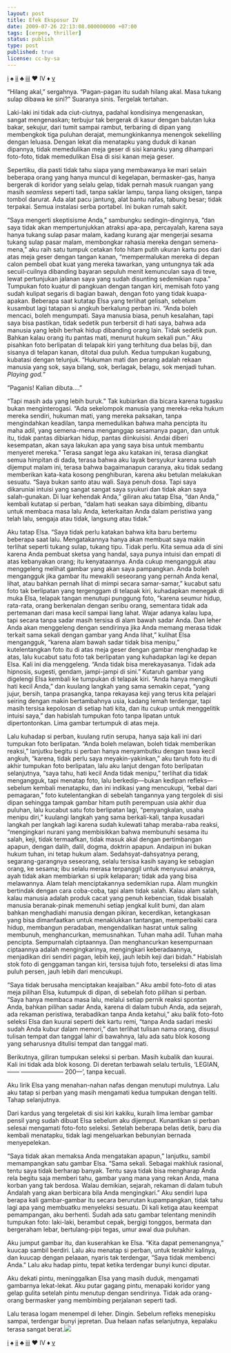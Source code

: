```yaml
--- 
layout: post 
title: Efek Eksposur IV 
date: 2009-07-26 22:13:08.000000000 +07:00 
tags: [cerpen, thriller]
status: publish 
type: post 
published: true 
license: cc-by-sa
---
```


<p class='mr'><a href="{{ site.baseurl }}/2009/07/26/fx-1">i</a> ♠ <a href="{{ site.baseurl }}/2009/07/26/fx-2">ii</a> ♣ <a href="{{ site.baseurl }}/2009/07/26/fx-3">iii</a> ♥ IV ♦ <a href="{{ site.baseurl }}/2009/07/26/fx-5">v</a></p>

<p class='ni'>“Hilang akal,” sergahnya. “Pagan-pagan itu sudah hilang akal. Masa tukang sulap dibawa ke sini?” Suaranya sinis. Tergelak tertahan.</p>

Laki-laki ini tidak ada ciut-ciutnya, padahal kondisinya mengenaskan, sangat mengenaskan; terbujur tak bergerak di kasur dengan balutan luka bakar, sekujur, dari tumit sampai rambut, terbaring di dipan yang membengkok tiga puluhan derajat, memungkinkannya menengok sekeliling dengan leluasa. Dengan lekat dia menatapku yang duduk di kanan dipannya, tidak memedulikan meja geser di sisi kananku yang dihampari foto-foto, tidak memedulikan Elsa di sisi kanan meja geser.

Sepertiku, dia pasti tidak tahu siapa yang membawanya ke mari selain beberapa orang yang hanya muncul di kegelapan, bermasker-gas, hanya bergerak di koridor yang selalu gelap, tidak pernah masuk ruangan yang masih *seamless* seperti tadi, tanpa saklar lampu, tanpa liang oksigen, tanpa tombol darurat. Ada alat pacu jantung, alat bantu nafas, tabung besar; tidak terpakai. Semua instalasi serba portabel. Ini bukan rumah sakit.

“Saya mengerti skeptisisme Anda,” sambungku sedingin-dinginnya, “dan saya tidak akan mempertunjukkan atraksi apa-apa, percayalah, karena saya hanya tukang sulap pasar malam, kadang kurang ajar mengerjai sesama tukang sulap pasar malam, membongkar rahasia mereka dengan semena-mena,” aku raih satu tumpuk cetakan foto hitam putih ukuran kartu pos dari atas meja geser dengan tangan kanan, “mempermalukan mereka di depan calon pembeli obat kuat yang mereka tawarkan, yang untungnya tak ada secuil-cuilnya dibanding bayaran sepuluh menit kemunculan saya di teve, lewat pertunjukan jalanan saya yang sudah disunting sedemikian rupa.” Tumpukan foto kuatur di pangkuan dengan tangan kiri, memisah foto yang sudah kulipat segaris di bagian bawah, dengan foto yang tidak kuapa-apakan. Beberapa saat kutatap Elsa yang terlihat gelisah, sebelum kusambut lagi tatapan si angkuh berkalung perban ini. “Anda boleh mencaci, boleh mengumpati. Saya manusia biasa, penuh kesalahan, tapi saya bisa pastikan, tidak sedetik pun terbersit di hati saya, bahwa ada manusia yang lebih berhak hidup dibanding orang lain. Tidak sedetik pun. Bahkan kalau orang itu pantas mati, menurut hukum sekali pun.” Aku pisahkan foto berlipatan di telapak kiri yang terhitung dua belas biji, dan sisanya di telapan kanan, ditotal dua puluh. Kedua tumpukan kugabung, kubatasi dengan telunjuk. “Hukuman mati dan perang adalah rekaan manusia yang sok, saya bilang, sok, berlagak, belagu, sok menjadi tuhan. *Playing god.*”

“Paganis! Kalian dibuta….”

“Tapi masih ada yang lebih buruk.” Tak kubiarkan dia bicara karena tugasku bukan menginterogasi. “Ada sekelompok manusia yang mereka-reka hukum mereka sendiri, hukuman mati, yang mereka paksakan, tanpa mengindahkan keadilan, tanpa memedulikan bahwa maha pencipta itu maha adil, yang semena-mena menganggap sesamanya pagan, dan untuk itu, tidak pantas dibiarkan hidup, pantas diinkuisisi. Andai diberi kesempatan, akan saya lakukan apa yang saya bisa untuk membantu menyeret mereka.” Terasa sangat lega aku katakan ini, terasa diangkat semua himpitan di dada, terasa bahwa aku layak bersyukur karena sudah dijemput malam ini, terasa bahwa bagaimanapun caranya, aku tidak sedang memberikan kata-kata kosong penghiburan, karena aku betulan melakukan sesuatu. “Saya bukan santo atau wali. Saya penuh dosa. Tapi saya dikaruniai intuisi yang sangat sangat saya syukuri dan tidak akan saya salah-gunakan. Di luar kehendak Anda,” giliran aku tatap Elsa, “dan Anda,” kembali kutatap si perban, “dalam hati seakan saya dibimbing, dibantu untuk membaca masa lalu Anda, keterkaitan Anda dalam peristiwa yang telah lalu, sengaja atau tidak, langsung atau tidak.”

Aku tatap Elsa. “Saya tidak perlu katakan bahwa kita baru bertemu beberapa saat lalu. Mengatakannya hanya akan membuat saya makin terlihat seperti tukang sulap, tukang tipu. Tidak perlu. Kita semua ada di sini karena Anda pembuat sketsa yang handal, saya punya intuisi dan empati di atas kebanyakan orang; itu kenyataannya. Anda cukup mengangguk atau menggeleng melihat gambar yang akan saya pampangkan. Anda boleh mengangguk jika gambar itu mewakili seseorang yang pernah Anda kenal, lihat, atau bahkan pernah lihat di mimpi secara samar-samar,” kucabut satu foto tak berlipatan yang tergenggam di telapak kiri, kuhadapkan menegak di muka Elsa, telapak tangan menutupi punggung foto, “karena seumur hidup, rata-rata, orang berkenalan dengan seribu orang, sementara tidak ada pertemanan dari masa kecil sampai liang lahat. Wajar adanya kalau lupa, tapi secara tanpa sadar masih tersisa di alam bawah sadar Anda. Dan leher Anda akan menggeleng dengan sendirinya jika Anda memang merasa tidak terkait sama sekali dengan gambar yang Anda lihat,” kulihat Elsa mengangguk, “karena alam bawah sadar tidak bisa menipu,” kutelentangkan foto itu di atas meja geser dengan gambar menghadap ke atas, lalu kucabut satu foto tak berlipatan yang kuhadapkan lagi ke depan Elsa. Kali ini dia menggeleng. “Anda tidak bisa merekayasanya. Tidak ada hipnosis, sugesti, gendam, jampi-jampi di sini.” Kutaruh gambar yang digelengi Elsa kembali ke tumpukan di telapak kiri. “Anda hanya mengikuti hati kecil Anda,” dan kuulang langkah yang sama semakin cepat, “yang jujur, bersih, tanpa prasangka, tanpa rekayasa keji yang terus kita pelajari seiring dengan makin bertambahnya usia, kadang lemah terdengar, tapi masih tersisa kepolosan di setiap hati kita, dan itu cukup untuk menggelitik intuisi saya,” dan habislah tumpukan foto tanpa lipatan untuk dipertontonkan. Lima gambar tertumpuk di atas meja.

Lalu kuhadap si perban, kuulang rutin serupa, hanya saja kali ini dari tumpukan foto berlipatan. “Anda boleh melawan, boleh tidak memberikan reaksi,” lanjutku begitu si perban hanya menyambutku dengan tawa kecil angkuh, “karena, tidak perlu saya meyakin-yakinkan,” aku taruh foto itu di akhir tumpukan foto berlipatan, lalu aku lanjut dengan foto berlipatan selanjutnya, “saya tahu, hati kecil Anda tidak menipu,” terlihat dia tidak mengangguk, tapi menatap foto, lalu berkedip—bukan kedipan refleks—sebelum kembali menatapku, dan ini indikasi yang mencukupi, “kebal dari pemagaran,” foto kutelentangkan di sebelah tangannya yang tergolek di sisi dipan sehingga tampak gambar hitam putih perempuan usia akhir dua puluhan, lalu kucabut satu foto berlipatan lagi, “penyangkalan, usaha menipu diri,” kuulangi langkah yang sama berkali-kali, tanpa kusadari langkah per langkah lagi karena sudah kulewati tahap meraba-raba reaksi, “mengingkari nurani yang membisikkan bahwa membunuhi sesama itu salah, keji, tidak termaafkan, tidak masuk akal dengan pertimbangan apapun, dengan dalih, dalil, dogma, doktrin apapun. Andaipun ini bukan hukum tuhan, ini tetap hukum alam. Sedahsyat-dahsyatnya perang, segarang-garangnya seseorang, selalu tersisa kasih sayang ke sebagian orang, ke sesama; ibu selalu merasa terpanggil untuk menyusui anaknya, ayah tidak akan membiarkan si upik kelaparan; tidak ada yang bisa melawannya. Alam telah menciptakannya sedemikian rupa. Alam mungkin bertindak dengan cara coba-coba, tapi alam tidak salah. Kalau alam salah, kalau manusia adalah produk cacat yang penuh kebencian, tidak bisalah manusia beranak-pinak memenuhi setiap jengkal kulit bumi, dan alam bahkan menghadiahi manusia dengan pikiran, kecerdikan, ketangkasan yang bisa dimanfaatkan untuk menaklukkan tantangan, memperbaiki cara hidup, membangun peradaban, mengendalikan hasrat untuk saling membunuh, menghancurkan, memusnahkan. Tuhan maha adil. Tuhan maha pencipta. Sempurnalah ciptaannya. Dan menghancurkan kesempurnaan ciptaannya adalah mengingkarinya, mengingkari keberadaannya, menjadikan diri sendiri pagan, lebih keji, jauh lebih keji dari bidah.” Habislah stok foto di genggaman tangan kiri, tersisa tujuh foto, terseleksi di atas lima puluh persen, jauh lebih dari mencukupi.

“Saya tidak berusaha menciptakan keajaiban.” Aku ambil foto-foto di atas meja pilihan Elsa, kutumpuk di dipan, di sebelah foto pilihan si perban. “Saya hanya membaca masa lalu, melalui setiap pernik reaksi spontan Anda, bahkan pilihan sadar Anda, karena di dalam tubuh Anda, ada sejarah, ada rekaman peristiwa, terabadikan tanpa Anda ketahui,” aku balik foto-foto seleksi Elsa dan kuurai seperti dek kartu remi, “tanpa Anda sadari meski sudah Anda kubur dalam memori,” dan terlihat tulisan nama orang, disusul tulisan tempat dan tanggal lahir di bawahnya, lalu ada satu blok kosong yang seharusnya ditulisi tempat dan tanggal mati.

Berikutnya, giliran tumpukan seleksi si perban. Masih kubalik dan kuurai. Kali ini tidak ada blok kosong. Di deretan terbawah selalu tertulis, ‘LEGIAN, —— ——————— 200—’, tanpa kecuali.

Aku lirik Elsa yang menahan-nahan nafas dengan menutupi mulutnya. Lalu aku tatap si perban yang masih mengamati kedua tumpukan dengan teliti. Tahap selanjutnya.

Dari kardus yang tergeletak di sisi kiri kakiku, kuraih lima lembar gambar pensil yang sudah dibuat Elsa sebelum aku dijemput. Kunantikan si perban selesai mengamati foto-foto seleksi. Setelah beberapa belas detik, baru dia kembali menatapku, tidak lagi mengeluarkan bebunyian bernada menyepelekan.

“Saya tidak akan memaksa Anda mengatakan apapun,” lanjutku, sambil memampangkan satu gambar Elsa. “Sama sekali. Sebagai makhluk rasional, tentu saya tidak berharap banyak. Tentu saya tidak bisa mengharap Anda rela begitu saja memberi tahu, gambar yang mana yang rekan Anda, mana korban yang tak berdosa. Walau demikian, sejarah, rekaman di dalam tubuh Andalah yang akan berbicara bila Anda mengingkari.” Aku sendiri lupa berapa kali gambar-gambar itu secara berurutan kupampangkan, tidak tahu lagi apa yang membuatku menyeleksi sesuatu. Di kali ketiga atau keempat pemampangan, aku berhenti. Sudah ada satu gambar telentang menindih tumpukan foto: laki-laki, berambut cepak, bergigi tonggos, bermata dan bergeraham lebar, bertulang-pipi tegas, umur awal dua puluhan.

Aku jumput gambar itu, dan kuserahkan ke Elsa. “Kita dapat pemenangnya,” kuucap sambil berdiri. Lalu aku menatap si perban, untuk terakhir kalinya, dan kuucap dengan pelaaan, nyaris tak terdengar, “Saya tidak membenci Anda.” Lalu aku hadap pintu, tepat ketika terdengar bunyi kunci diputar.

Aku dekati pintu, meninggalkan Elsa yang masih duduk, mengamati gambarnya lekat-lekat. Aku putar gagang pintu, menapaki koridor yang gelap gulita setelah pintu menutup dengan sendirinya. Tidak ada orang-orang bermasker yang membimbing perjalanan seperti tadi.

Lalu terasa logam menempel di leher. Dingin. Sebelum refleks menepisku sampai, terdengar bunyi jepretan. Dua helaan nafas selanjutnya, kepalaku terasa sangat berat.![](assets/fx-4)

<p class='mr'><a href="{{ site.baseurl }}/2009/07/26/fx-1">i</a> ♠ <a href="{{ site.baseurl }}/2009/07/26/fx-2">ii</a> ♣ <a href="{{ site.baseurl }}/2009/07/26/fx-3">iii</a> ♥ IV ♦ <a href="{{ site.baseurl }}/2009/07/26/fx-5">v</a></p>

